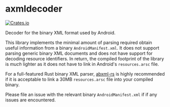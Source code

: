 # axmldecoder

[![Crates.io](https://img.shields.io/crates/v/axmldecoder?style=flat-square)](https://crates.io/crates/axmldecoder)

Decoder for the binary XML format used by Android.

This library implements the minimal amount of parsing required obtain
useful information from a binary `AndroidManifest.xml`. It does not
support parsing generic binary XML documents and does not have
support for decoding resource identifiers. In return, the compiled
footprint of the library is _much_ lighter as it does not have to
link in Android's `resources.arsc` file.

For a full-featured Rust binary XML parser,
[abxml-rs](https://github.com/SUPERAndroidAnalyzer/abxml-rs)
is highly recommended if it is acceptable to link a 30MB `resources.arsc`
file into your compiled binary.

Please file an issue with the relevant binary `AndroidManifest.xml` if
if any issues are encountered.
